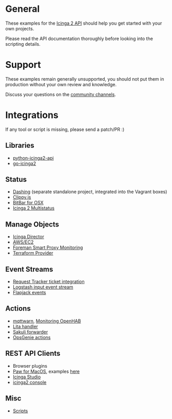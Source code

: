 # General

These examples for the [Icinga 2 API](http://docs.icinga.org/icinga2/latest/doc/module/icinga2/chapter/icinga2-api#icinga2-api)
should help you get started with your own projects.

Please read the API documentation thoroughly before looking
into the scripting details.

# Support

These examples remain generally unsupported, you should not put them in
production without your own review and knowledge.

Discuss your questions on the [community channels](https://www.icinga.org/community/).

# Integrations

If any tool or script is missing, please send a patch/PR :)

## Libraries

* [python-icinga2-api](https://pypi.python.org/pypi/python-icinga2api)
* [go-icinga2](https://github.com/xert/go-icinga2)

## Status

* [Dashing](https://github.com/icinga/dashing-icinga2) (separate standalone project, integrated into the Vagrant boxes)
* [Clippy.js](clippy.js/)
* [BitBar for OSX](https://getbitbar.com/plugins/Dev/Icinga2/icinga2.24m.py)
* [Icinga 2 Multistatus](https://chrome.google.com/webstore/detail/icinga-multi-status/khabbhcojgkibdeipanmiphceeoiijal/related)

## Manage Objects

* [Icinga Director](https://www.icinga.org/products/icinga-web-2-modules/)
* [AWS/EC2](aws-ec2/)
* [Foreman Smart Proxy Monitoring](https://github.com/theforeman/smart_proxy_monitoring)
* [Terraform Provider](https://github.com/lrsmith/terraform-provider-icinga2)

## Event Streams

* [Request Tracker ticket integration](https://github.com/bytemine/icinga2rt)
* [Logstash input event stream](https://github.com/bobapple/logstash-input-icinga_eventstream)
* [Flapjack events](https://github.com/sol1/flapjack-icinga2)

## Actions

* [mqttwarn](https://github.com/jpmens/mqttwarn#icinga2), [Monitoring OpenHAB](https://community.openhab.org/t/monitoring-openhab-using-icinga2/13461)
* [Lita handler](https://github.com/tuxmea/lita-icinga2)
* [Sakuli forwarder](http://sakuli.readthedocs.io/en/dev/forwarder-icinga2api/)
* [OpsGenie actions](https://www.opsgenie.com/docs/integrations/icinga2-integration)


## REST API Clients

* Browser plugins
* [Paw for MacOS](https://paw.cloud), examples [here](paw/)
* [Icinga Studio](http://docs.icinga.org/icinga2/latest/doc/module/icinga2/toc#!/icinga2/latest/doc/module/icinga2/chapter/icinga2-api#icinga2-api-clients-icinga-studio)
* [icinga2 console](http://docs.icinga.org/icinga2/latest/doc/module/icinga2/toc#!/icinga2/latest/doc/module/icinga2/chapter/icinga2-api#icinga2-api-clients-cli-console)

## Misc

* [Scripts](scripts/)

